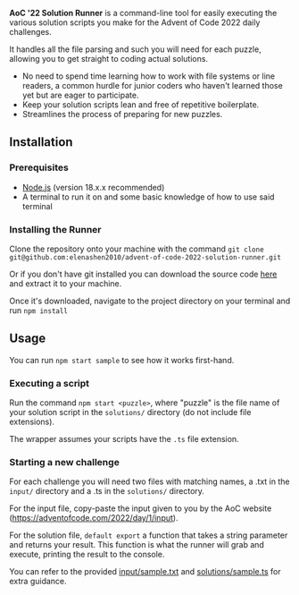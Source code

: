 **AoC '22 Solution Runner** is a command-line tool for easily executing the various solution scripts you make for the Advent of Code 2022 daily challenges.

It handles all the file parsing and such you will need for each puzzle, allowing you to get straight to coding actual solutions.
- No need to spend time learning how to work with file systems or line readers, a common hurdle for junior coders who haven't learned those yet but are eager to participate.
- Keep your solution scripts lean and free of repetitive boilerplate.
- Streamlines the process of preparing for new puzzles.

## Installation
### Prerequisites
- [Node.js](https://nodejs.org/en/download/) (version 18.x.x recommended)
- A terminal to run it on and some basic knowledge of how to use said terminal

### Installing the Runner
Clone the repository onto your machine with the command `git clone git@github.com:elenashen2010/advent-of-code-2022-solution-runner.git`

Or if you don't have git installed you can download the source code [here](https://github.com/elenashen2010/advent-of-code-2022-solution-runner/releases) and extract it to your machine.

Once it's downloaded, navigate to the project directory on your terminal and run `npm install`

## Usage
You can run `npm start sample` to see how it works first-hand.
### Executing a script
Run the command `npm start <puzzle>`, where "puzzle" is the file name of your solution script in the `solutions/` directory (do not include file extensions).

The wrapper assumes your scripts have the `.ts` file extension.

### Starting a new challenge
For each challenge you will need two files with matching names, a .txt in the `input/` directory and a .ts in the `solutions/` directory.

For the input file, copy-paste the input given to you by the AoC website (https://adventofcode.com/2022/day/1/input).

For the solution file, `default export` a function that takes a string parameter and returns your result. This function is what the runner will grab and execute, printing the result to the console.

You can refer to the provided [input/sample.txt](input/sample.txt) and [solutions/sample.ts](solutions/sample.ts) for extra guidance.